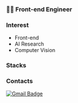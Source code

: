 ### 👨‍💻 Front-end Engineer

### Interest
- Front-end
- AI Research
- Computer Vision

### Stacks

### Contacts
[![Gmail Badge](https://img.shields.io/badge/Gmail-d14836?style=flat-square&logo=Gmail&logoColor=white&link=mailto:jangjwhw@gmail.com)](mailto:jangjwhw@gmail.com)
<!--
**JJong84/JJong84** is a ✨ _special_ ✨ repository because its `README.md` (this file) appears on your GitHub profile.

Here are some ideas to get you started:

- 🔭 I’m currently working on ...
- 🌱 I’m currently learning ...
- 👯 I’m looking to collaborate on ...
- 🤔 I’m looking for help with ...
- 💬 Ask me about ...
- 📫 How to reach me: ...
- 😄 Pronouns: ...
- ⚡ Fun fact: ...
-->

